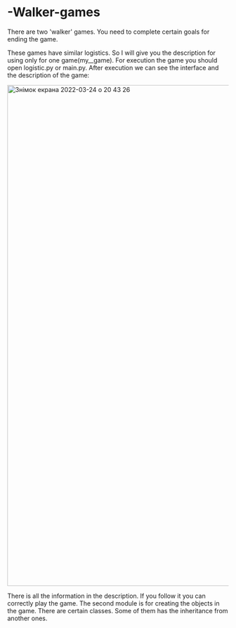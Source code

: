# -Walker-games
There are two 'walker' games. You need to complete certain goals for ending the game.

These games have similar logistics. So I will give you the description for using only for one game(my__game). For execution the game you should open logistic.py or main.py.
After execution we can see the interface and the description of the game:

<img width="1141" alt="Знімок екрана 2022-03-24 о 20 43 26" src="https://user-images.githubusercontent.com/96167224/159988228-85fcd9a3-b4f6-4676-929b-c8f3b22599c1.png">

There is all the information in the description. If you follow it you can correctly play the game.
The second module is for creating the objects in the game. There are certain classes. Some of them has the inheritance from another ones.
